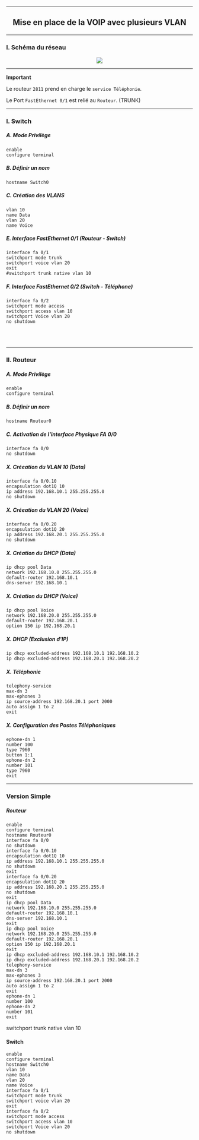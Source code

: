 ------------------------------------------------------------------------------------------------------------------------------------------------------------------------------------------------
## <p align='center'> Mise en place de la VOIP avec plusieurs VLAN</p>

------------------------------------------------------------------------------------------------------------------------------------------------------------------------------------------------
### I. Schéma du réseau

<p align='center'>
  <img src='https://github.com/dexter74/Cisco/assets/35907/7d667d4c-083d-41dd-84e3-8ad27cb62b92' /> </center>
</p>


------------------------------------------------------------------------------------------------------------------------------------------------------------------------------------------------
**Important**

Le routeur `2811` prend en charge le `service Téléphonie`.

Le Port `FastEthernet 0/1` est relié au `Routeur`. (TRUNK)


------------------------------------------------------------------------------------------------------------------------------------------------------------------------------------------------
### I. Switch
##### A. Mode Privilège
```
enable
configure terminal
```

##### B. Définir un nom
```
hostname Switch0
```

##### C. Création des VLANS
```
vlan 10
name Data
vlan 20
name Voice
```

##### E. Interface FastEthernet 0/1 (Routeur - Switch)

```
interface fa 0/1
switchport mode trunk
switchport voice vlan 20
exit
#switchport trunk native vlan 10
```
##### F. Interface FastEthernet 0/2 (Switch - Téléphone)
```
interface fa 0/2
switchport mode access
switchport access vlan 10
switchport Voice vlan 20
no shutdown
```

<br />
<br />


------------------------------------------------------------------------------------------------------------------------------------------------------------------------------------------------
### II. Routeur
##### A. Mode Privilège
```
enable
configure terminal
```

##### B. Définir un nom
```
hostname Routeur0
```

##### C. Activation de l'interface Physique FA 0/0
```
interface fa 0/0
no shutdown
```

##### X. Créeation du VLAN 10 (Data)
```
interface fa 0/0.10
encapsulation dot1Q 10
ip address 192.168.10.1 255.255.255.0
no shutdown
```

##### X. Créeation du VLAN 20 (Voice)
```
interface fa 0/0.20
encapsulation dot1Q 20
ip address 192.168.20.1 255.255.255.0
no shutdown
```

##### X. Création du DHCP (Data)
```
ip dhcp pool Data
network 192.168.10.0 255.255.255.0
default-router 192.168.10.1
dns-server 192.168.10.1
```

##### X. Création du DHCP (Voice)
```
ip dhcp pool Voice
network 192.168.20.0 255.255.255.0
default-router 192.168.20.1
option 150 ip 192.168.20.1
```

##### X. DHCP (Exclusion d'IP)
```
ip dhcp excluded-address 192.168.10.1 192.168.10.2
ip dhcp excluded-address 192.168.20.1 192.168.20.2
```

##### X. Téléphonie
```
telephony-service
max-dn 3
max-ephones 3
ip source-address 192.168.20.1 port 2000
auto assign 1 to 2
exit
```

##### X. Configuration des Postes Téléphoniques
```
ephone-dn 1
number 100
type 7960
button 1:1
ephone-dn 2
number 101
type 7960
exit
```


------------------------------------------------------------------------------------------------------------------------------------------------------------------------------------------------
### Version Simple
##### Routeur
```
enable
configure terminal
hostname Routeur0
interface fa 0/0
no shutdown
interface fa 0/0.10
encapsulation dot1Q 10
ip address 192.168.10.1 255.255.255.0
no shutdown
exit
interface fa 0/0.20
encapsulation dot1Q 20
ip address 192.168.20.1 255.255.255.0
no shutdown
exit
ip dhcp pool Data
network 192.168.10.0 255.255.255.0
default-router 192.168.10.1
dns-server 192.168.10.1
exit
ip dhcp pool Voice
network 192.168.20.0 255.255.255.0
default-router 192.168.20.1
option 150 ip 192.168.20.1
exit
ip dhcp excluded-address 192.168.10.1 192.168.10.2
ip dhcp excluded-address 192.168.20.1 192.168.20.2
telephony-service
max-dn 3
max-ephones 3
ip source-address 192.168.20.1 port 2000
auto assign 1 to 2
exit
ephone-dn 1
number 100
ephone-dn 2
number 101
exit
```

switchport trunk native vlan 10

#### Switch
```
enable
configure terminal
hostname Switch0
vlan 10
name Data
vlan 20
name Voice
interface fa 0/1
switchport mode trunk
switchport voice vlan 20
exit
interface fa 0/2
switchport mode access
switchport access vlan 10
switchport Voice vlan 20
no shutdown
```
